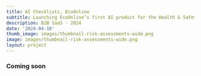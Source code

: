 ```yaml
---
title: AI Checklists, EcoOnline
subtitle: Launching EcoOnline’s first AI product for the Health & Safety market, leading to an efficiency gain of 420%
description: B2B SaaS · 2024
date: '2024-04-10'
thumb_image: images/thumbnail-risk-assessments-wide.png  
image: images/thumbnail-risk-assessments-wide.png 
layout: project
---
```


### Coming soon




